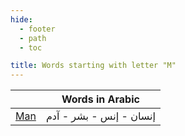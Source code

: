 ```yaml
---
hide:
  - footer
  - path
  - toc

title: Words starting with letter "M"
---
```


|  | Words in Arabic |
| ---- | ---- |
| [Man](./man.md) | إنسان - إنس - بشر - آدم |